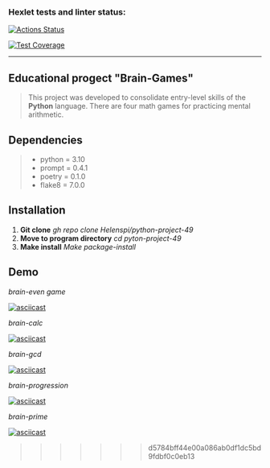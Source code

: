 ### Hexlet tests and linter status:
[![Actions Status](https://github.com/Helenspi/python-project-49/actions/workflows/hexlet-check.yml/badge.svg)](https://github.com/Helenspi/python-project-49/actions)

[![Test Coverage](https://api.codeclimate.com/v1/badges/6641e3d95bb533e0eb9e/test_coverage)](https://codeclimate.com/github/Helenspi/hexlet-git/test_coverage)
___

## Educational progect "Brain-Games"
> This project was developed to consolidate entry-level skills of the **Python** language. 
> There are four math games for practicing mental arithmetic.

## Dependencies
> - python = 3.10
> - prompt = 0.4.1
> - poetry = 0.1.0
> - flake8 = 7.0.0

## Installation
1. **Git clone**     _gh repo clone Helenspi/python-project-49_
2. **Move to program directory**      _cd pyton-project-49_
3. **Make install**     _Make package-install_

## Demo

 _brain-even game_

[![asciicast](https://asciinema.org/a/o6mA0xqAndiaxNYtHv9hWTBwZ.svg)](https://asciinema.org/a/o6mA0xqAndiaxNYtHv9hWTBwZ)

_brain-calc_

[![asciicast](https://asciinema.org/a/Pl35cZGGm6W9zTARzvLW22JY9.svg)](https://asciinema.org/a/Pl35cZGGm6W9zTARzvLW22JY9)

_brain-gcd_

[![asciicast](https://asciinema.org/a/iZGKOyNgB8piYGcduduWD7uHM.svg)](https://asciinema.org/a/iZGKOyNgB8piYGcduduWD7uHM)

_brain-progression_

[![asciicast](https://asciinema.org/a/1lQHDJfIeKyYczhzYClCJjmOK.svg)](https://asciinema.org/a/1lQHDJfIeKyYczhzYClCJjmOK)

_brain-prime_

[![asciicast](https://asciinema.org/a/lugQ2cXUbA6jwzgQgZmQgOVVd.svg)](https://asciinema.org/a/lugQ2cXUbA6jwzgQgZmQgOVVd)
>>>>>>> d5784bff44e00a086ab0df1dc5bd9fdbf0c0eb13
